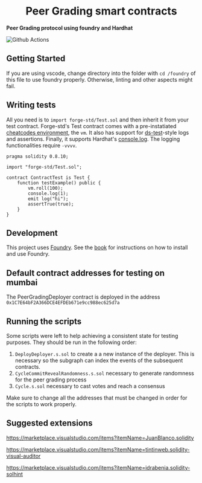 # <h1 align="center"> Peer Grading smart contracts </h1>

**Peer Grading protocol using foundry and Hardhat**

![Github Actions](https://github.com/foundry-rs/forge-template/workflows/CI/badge.svg)

## Getting Started

If you are using vscode, change directory into the folder with `cd /foundry` of this file to use foundry properly.
Otherwise, linting and other aspects might fail.

## Writing tests

All you need is to `import forge-std/Test.sol` and then inherit it from your test contract. Forge-std's Test contract comes with a pre-instatiated [cheatcodes environment](https://book.getfoundry.sh/cheatcodes/), the `vm`. It also has support for [ds-test](https://book.getfoundry.sh/reference/ds-test.html)-style logs and assertions. Finally, it supports Hardhat's [console.log](https://github.com/brockelmore/forge-std/blob/master/src/console.sol). The logging functionalities require `-vvvv`.

```solidity
pragma solidity 0.8.10;

import "forge-std/Test.sol";

contract ContractTest is Test {
    function testExample() public {
        vm.roll(100);
        console.log(1);
        emit log("hi");
        assertTrue(true);
    }
}
```

## Development

This project uses [Foundry](https://getfoundry.sh). See the [book](https://book.getfoundry.sh/getting-started/installation.html) for instructions on how to install and use Foundry.

## Default contract addresses for testing on mumbai

The PeerGradingDeployer contract is deployed in the address `0x1C7E64bF2A366DCE4EFDEb671e9cc988ec625d7a`

## Running the scripts

Some scripts were left to help achieving a consistent state for testing purposes. They should be run in the following order:


1. `DeployDeployer.s.sol` to create a a new instance of the deployer. This is necessary so the subgraph can index the events of the subsequent contracts.
2. `CycleCommitRevealRandomness.s.sol` necessary to generate randomness for the peer grading process
3. `Cycle.s.sol` necessary to cast votes and reach a consensus

Make sure to change all the addresses that must be changed in order for the scripts to work properly.

## Suggested extensions

https://marketplace.visualstudio.com/items?itemName=JuanBlanco.solidity

https://marketplace.visualstudio.com/items?itemName=tintinweb.solidity-visual-auditor

https://marketplace.visualstudio.com/items?itemName=idrabenia.solidity-solhint

